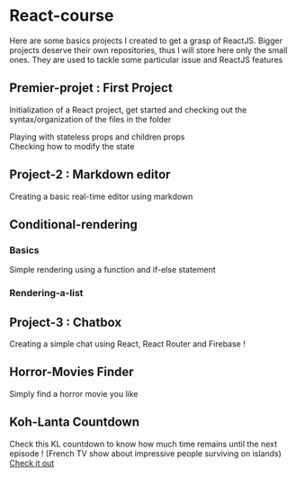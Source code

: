 # React-course  
Here are some basics projects I created to get a grasp of ReactJS. Bigger projects deserve their own repositories, thus I will store here only the small ones. They are used to tackle some particular issue and ReactJS features  
## Premier-projet : First Project
Initialization of a React project, get started and checking out the syntax/organization of the files in the folder

Playing with stateless props and children props  
Checking how to modify the state

## Project-2 : Markdown editor
Creating a basic real-time editor using markdown

## Conditional-rendering
### Basics
Simple rendering using a function and if-else statement  
 
### Rendering-a-list

## Project-3 : Chatbox 
Creating a simple chat using React, React Router and Firebase !

## Horror-Movies Finder
Simply find a horror movie you like

## Koh-Lanta Countdown
Check this KL countdown to know how much time remains until the next episode ! (French TV show about impressive people surviving on islands)  
[Check it out](https://klcountdown.vercel.app/)

